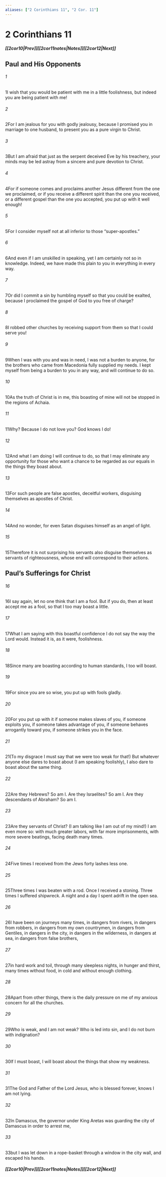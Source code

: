 ```yaml
---
aliases: ["2 Corinthians 11", "2 Cor. 11"]
---
```

# 2 Corinthians 11
##### <span class=arrow-left></span>[[2cor10|Prev]]<span class=navigation-separator></span>[[2cor11notes|Notes]]<span class=navigation-separator></span>[[2cor12|Next]]<span class=arrow-right></span>
## Paul and His Opponents
###### 1
<span class=verse-first>1</span>I wish that you would be patient with me in a little foolishness, but indeed you are being patient with me!
###### 2
<span class=verse-body>2</span>For I am jealous for you with godly jealousy, because I promised you in marriage to one husband, to present you as a pure virgin to Christ.
###### 3
<span class=verse-body>3</span>But I am afraid that just as the serpent deceived Eve by his treachery, your minds may be led astray from a sincere and pure devotion to Christ.
###### 4
<span class=verse-body>4</span>For if someone comes and proclaims another Jesus different from the one we proclaimed, or if you receive a different spirit than the one you received, or a different gospel than the one you accepted, you put up with it well enough!
###### 5
<span class=verse-body>5</span>For I consider myself not at all inferior to those “super-apostles.”
###### 6
<span class=verse-body>6</span>And even if I am unskilled in speaking, yet I am certainly not so in knowledge. Indeed, we have made this plain to you in everything in every way.
<div class=paragraph-break></div>

###### 7
<span class=verse-first>7</span>Or did I commit a sin by humbling myself so that you could be exalted, because I proclaimed the gospel of God to you free of charge?
###### 8
<span class=verse-body>8</span>I robbed other churches by receiving support from them so that I could serve you!
###### 9
<span class=verse-body>9</span>When I was with you and was in need, I was not a burden to anyone, for the brothers who came from Macedonia fully supplied my needs. I kept myself from being a burden to you in any way, and will continue to do so.
###### 10
<span class=verse-body>10</span>As the truth of Christ is in me, this boasting of mine will not be stopped in the regions of Achaia.
###### 11
<span class=verse-body>11</span>Why? Because I do not love you? God knows I do!
<div class=paragraph-break></div>

###### 12
<span class=verse-first>12</span>And what I am doing I will continue to do, so that I may eliminate any opportunity for those who want a chance to be regarded as our equals in the things they boast about.
###### 13
<span class=verse-body>13</span>For such people are false apostles, deceitful workers, disguising themselves as apostles of Christ.
###### 14
<span class=verse-body>14</span>And no wonder, for even Satan disguises himself as an angel of light.
###### 15
<span class=verse-body>15</span>Therefore it is not surprising his servants also disguise themselves as servants of righteousness, whose end will correspond to their actions.
## Paul’s Sufferings for Christ
###### 16
<span class=verse-first>16</span>I say again, let no one think that I am a fool. But if you do, then at least accept me as a fool, so that I too may boast a little.
###### 17
<span class=verse-body>17</span>What I am saying with this boastful confidence I do not say the way the Lord would. Instead it is, as it were, foolishness.
###### 18
<span class=verse-body>18</span>Since many are boasting according to human standards, I too will boast.
###### 19
<span class=verse-body>19</span>For since you are so wise, you put up with fools gladly.
###### 20
<span class=verse-body>20</span>For you put up with it if someone makes slaves of you, if someone exploits you, if someone takes advantage of you, if someone behaves arrogantly toward you, if someone strikes you in the face.
###### 21
<span class=verse-body>21</span>(To my disgrace I must say that we were too weak for that!) But whatever anyone else dares to boast about (I am speaking foolishly), I also dare to boast about the same thing.
###### 22
<span class=verse-body>22</span>Are they Hebrews? So am I. Are they Israelites? So am I. Are they descendants of Abraham? So am I.
###### 23
<span class=verse-body>23</span>Are they servants of Christ? (I am talking like I am out of my mind!) I am even more so: with much greater labors, with far more imprisonments, with more severe beatings, facing death many times.
###### 24
<span class=verse-body>24</span>Five times I received from the Jews forty lashes less one.
###### 25
<span class=verse-body>25</span>Three times I was beaten with a rod. Once I received a stoning. Three times I suffered shipwreck. A night and a day I spent adrift in the open sea.
###### 26
<span class=verse-body>26</span>I have been on journeys many times, in dangers from rivers, in dangers from robbers, in dangers from my own countrymen, in dangers from Gentiles, in dangers in the city, in dangers in the wilderness, in dangers at sea, in dangers from false brothers,
###### 27
<span class=verse-body>27</span>in hard work and toil, through many sleepless nights, in hunger and thirst, many times without food, in cold and without enough clothing.
###### 28
<span class=verse-body>28</span>Apart from other things, there is the daily pressure on me of my anxious concern for all the churches.
###### 29
<span class=verse-body>29</span>Who is weak, and I am not weak? Who is led into sin, and I do not burn with indignation?
<div class=paragraph-break></div>

###### 30
<span class=verse-first>30</span>If I must boast, I will boast about the things that show my weakness.
###### 31
<span class=verse-body>31</span>The God and Father of the Lord Jesus, who is blessed forever, knows I am not lying.
###### 32
<span class=verse-body>32</span>In Damascus, the governor under King Aretas was guarding the city of Damascus in order to arrest me,
###### 33
<span class=verse-body>33</span>but I was let down in a rope-basket through a window in the city wall, and escaped his hands.
##### <span class=arrow-left></span>[[2cor10|Prev]]<span class=navigation-separator></span>[[2cor11notes|Notes]]<span class=navigation-separator></span>[[2cor12|Next]]<span class=arrow-right></span>